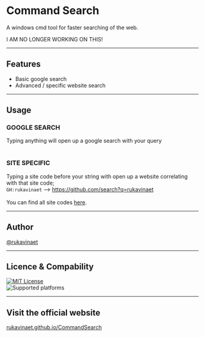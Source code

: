 
# Command Search
A windows cmd tool for faster searching of the web.

I AM NO LONGER WORKING ON THIS!
<hr>

## Features
- Basic google search
- Advanced / specific website search
  
<hr>

## Usage
### GOOGLE SEARCH<br>
Typing anything will open up a google search with your query<br><br>

### SITE SPECIFIC<br>
  Typing a site code before your string with open up a website correlating with that site code;<br>
  <code>GH:rukavinaet</code> --> https://github.com/search?q=rukavinaet<br><br>
  You can find all site codes [here](sites.md).
  <hr>

## Author
  [@rukavinaet](https://www.github.com/rukavinaet)

<hr>

## Licence & Compability
[![MIT License](https://img.shields.io/github/license/rukavinaet/CommandSearch?style=for-the-badge)](https://choosealicense.com/licenses/mit/)<br>
![Supported platforms](https://img.shields.io/badge/Platform-Win7%2C%20Win8%2C%20Win10%2C%20Win11-blue?style=for-the-badge)

<hr>

## Visit the official website
[rukavinaet.github.io/CommandSearch](rukavinaet.github.io/CommandSearch)
